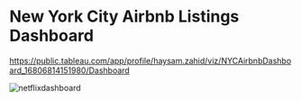# New York City Airbnb Listings Dashboard
https://public.tableau.com/app/profile/haysam.zahid/viz/NYCAirbnbDashboard_16806814151980/Dashboard

![netflixdashboard](https://user-images.githubusercontent.com/121971294/230515393-e6cfaefe-93fb-4739-bc13-221a04bad004.png)
